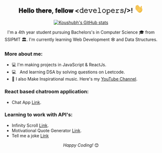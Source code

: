 <div align="center">
<h2> 𝐇𝐞𝐥𝐥𝐨 𝐭𝐡𝐞𝐫𝐞, 𝐟𝐞𝐥𝐥𝐨𝐰 <𝚍𝚎𝚟𝚎𝚕𝚘𝚙𝚎𝚛𝚜/>! <img src="https://github.com/ABSphreak/ABSphreak/blob/master/gifs/Hi.gif" width="30px"></h2>
</div>

<div align="center" width="50">

[![Koushubh's GitHub stats](https://github-readme-stats.vercel.app/api?username=koushub)](https://github.com/anuraghazra/github-readme-stats)


</div>

<div align="center">

I'm a 4th year student pursuing Bachelors's in Computer Science 🎓 from SSIPMT 🏛. I'm currently learning Web Development 🕸️ and Data Structures.


</div>

### More about me:

- 💻 I'm making projects in JavaScript & ReactJs.
- 💻 &nbsp; And learning DSA by solving questions on Leetcode.
- 🎹 I also Make Inspirational music. Here's my [YouTube Channel](https://youtu.be/L_ukNHjRlYs).

### React based chatroom application:

- Chat App [Link](https://chatapp-2d53d.web.app/).

### Learning to work with API's:

- Infinity Scroll [Link](https://koushub.github.io/2-Js-dnirG/).
- Motivational Quote Generator [Link](https://koushub.github.io/1-Js-dnirG/).
- Tell me a joke [Link](https://koushub.github.io/3-Js-dnirG/)

<div align="center">
<i>Happy Coding!</i> 😊
<div>
